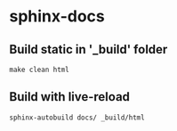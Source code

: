# sphinx-docs

## Build static in '_build' folder

```
make clean html
```

## Build with live-reload

```
sphinx-autobuild docs/ _build/html
```